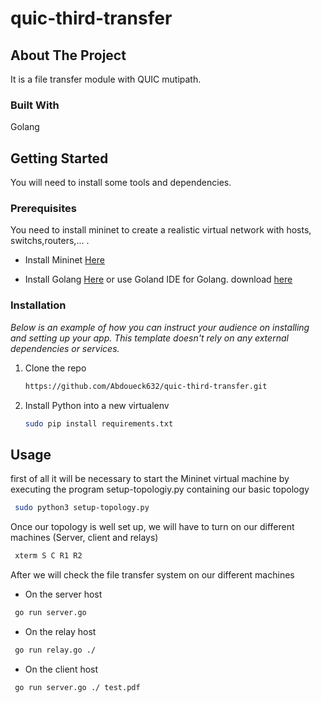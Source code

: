 # quic-third-transfer



<!-- ABOUT THE PROJECT -->
## About The Project
It is a file transfer module with QUIC mutipath.

### Built With

Golang

<!-- GETTING STARTED -->
## Getting Started

You will need to install some tools and dependencies.

### Prerequisites

You need to install mininet to create a realistic virtual network with hosts, switchs,routers,... .
* Install Mininet <a href="http://mininet.org/download/#option-2-native-installation-from-source">Here</a>
 
* Install Golang <a href="https://go.dev/doc/install">Here</a> or use Goland IDE for Golang. download <a href="https://www.jetbrains.com/go/download/#section=linuxhttps://www.jetbrains.com/go/download/#section=linux">here</a>
 
### Installation

_Below is an example of how you can instruct your audience on installing and setting up your app. This template doesn't rely on any external dependencies or services._

1. Clone the repo
   ```sh
   https://github.com/Abdoueck632/quic-third-transfer.git
   ```
3. Install Python into a new virtualenv
   ```sh
   sudo pip install requirements.txt
   ```



<!-- USAGE EXAMPLES -->
## Usage

first of all it will be necessary to start the Mininet virtual machine by executing the program setup-topologiy.py containing our basic topology
  ```sh
   sudo python3 setup-topology.py
 ```
Once our topology is well set up, we will have to turn on our different machines (Server, client and relays)

  ```sh
   xterm S C R1 R2
 ```
 After we will check the file transfer system on our different machines
 
 * On the server host
  ```sh
   go run server.go
 ```
  * On the relay host
  ```sh
   go run relay.go ./
 ```
  * On the client host
  ```sh
   go run server.go ./ test.pdf
 ```
 
